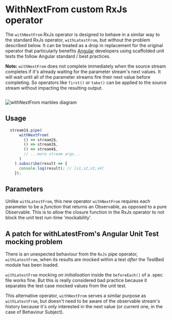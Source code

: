 # WithNextFrom custom RxJs operator

The `withNextFrom` RxJs operator is designed to behave in a similar way to the standard RxJs operator, `withLatestFrom`, but without the problem described below. It can be treated as a drop in replacement for the original operator that particularly benefits [Angular](https://angular.io/) developers using scaffolded unit tests the follow Angular standard / best practices.

**Note:** `withNextFrom` does not complete immediately when the source stream completes if it's already waiting for the parameter stream's next values. It will wait until all of the parameter streams fire their next value before completing. So operators like `first()` or `take()` can be applied to the source stream without impacting the resulting output.

![]()

<img src="https://angular2bes.firebaseapp.com/assets/images/withNextFrom-diagram.png"
     alt="withNextFrom marbles diagram"
     style="max-width: 800px;" />

## Usage

```Typescript
  stream1$.pipe(
      withNextFrom(
        () => stream2$,
        () => stream3$,
        () => stream4$,
        // ...more stream args...
      )
    ).subscribe(result => {
      console.log(result); // [s1,s2,s3,s4]
    });
```

## Parameters

Unlike `withLatestFrom`, this new operator `withNextFrom` requires each parameter to be a _function_ that returns an Observable, as opposed to a pure Observable. This is to allow the closure function in the RxJs operator to not block the unit test run-time 'mockability'.

## A patch for withLatestFrom's Angular Unit Test mocking problem

There is an unexpected behaviour from the `RxJs` pipe operator, `withLatestFrom`, when its results are mocked within a test _after_ the TestBed module has been loaded.

`withLatestFrom` mocking _on initialisation_ inside the `beforeEach()` of a .spec file works fine. But this is really considered bad practice because it separates the test case mocked values from the unit test.

This alternative operator, `withNextFrom` serves a similar purpose as `withLatestFrom`, but doesn't need to be aware of the observable stream's history because it's only interested in the next value (or current one, in the case of Behaviour Subject).
